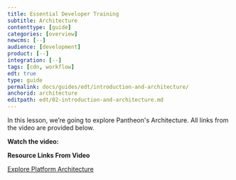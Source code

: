 ```yaml
---
title: Essential Developer Training
subtitle: Architecture
contenttype: [guide]
categories: [overview]
newcms: [--]
audience: [development]
product: [--]
integration: [--]
tags: [cdn, workflow]
edt: true
type: guide
permalink: docs/guides/edt/introduction-and-architecture/
anchorid: architecture
editpath: edt/02-introduction-and-architecture.md
---
```


In this lesson, we’re going to explore Pantheon's Architecture.
All links from the video are provided below.

**Watch the video:**

<Youtube src="IQ837g3DLA0" title="Essential Developer Training - Architecture" />

**Resource Links From Video**

[Explore Platform Architecture](/platform)
